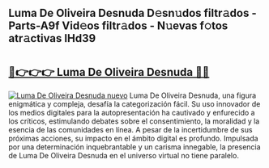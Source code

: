 ## Luma De Oliveira Desnuda D𝚎sn𝚞dos filtr𝚊dos - Parts-A9f Vid𝚎os filtr𝚊dos - N𝚞evas f𝚘tos atr𝚊ctivas lHd39

# <h2><a href="http://mb43x7.tromn.icu/?c=Luma+De+Oliveira+Desnuda">🔗👉👉👉 Luma De Oliveira Desnuda 🔗🔗</a></h2>

[![Luma De Oliveira Desnuda nuevo](https://i.imgur.com/pEAQMta.gif)](http://mb43x7.tromn.icu/?c=Luma+De+Oliveira+Desnuda)
Luma De Oliveira Desnuda, una figura enigmática y compleja, desafía la categorización fácil. Su uso innovador de los medios digitales para la autopresentación ha cautivado y enfurecido a los críticos, estimulando debates sobre el consentimiento, la moralidad y la esencia de las comunidades en línea. A pesar de la incertidumbre de sus próximas acciones, su impacto en el ámbito digital es profundo. Impulsada por una determinación inquebrantable y un carisma innegable, la presencia de Luma De Oliveira Desnuda en el universo virtual no tiene paralelo.
